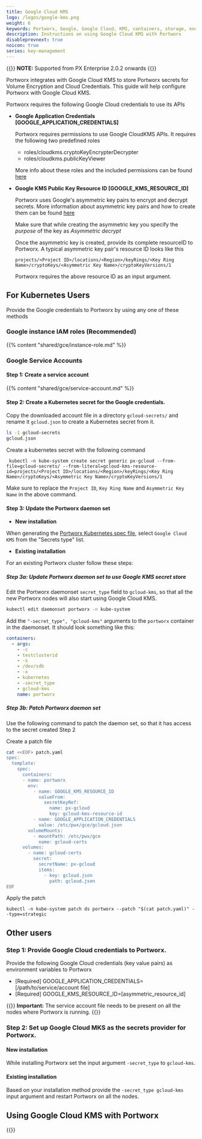 ```yaml
---
title: Google Cloud KMS
logo: /logos/google-kms.png
weight: 6
keywords: Portworx, Google, Google Cloud, KMS, containers, storage, encryption
description: Instructions on using Google Cloud KMS with Portworx
disableprevnext: true
noicon: true
series: key-management
---
```



{{<info>}}
**NOTE:** Supported from PX Enterprise 2.0.2 onwards
{{</info>}}

Portworx integrates with Google Cloud KMS to store  Portworx secrets for Volume Encryption and Cloud Credentials. This guide will help configure Portworx with Google Cloud KMS.

Portworx requires the following Google Cloud credentials to use its APIs

- **Google Application Credentials [GOOGLE_APPLICATION_CREDENTIALS]**

    Portworx requires permissions to use Google CloudKMS APIs. It requires the following two predefined roles
    - roles/cloudkms.cryptoKeyEncrypterDecrypter
    - roles/cloudkms.publicKeyViewer

    More info about these roles and the included permissions can be found [here](https://cloud.google.com/kms/docs/reference/permissions-and-roles#predefined_roles)

- **Google KMS Public Key Resource ID [GOOGLE_KMS_RESOURCE_ID]**

    Portworx uses Google's asymmetric key pairs to encrypt and decrypt secrets. More information about asymmetric key pairs and how to create them can be found [here](https://cloud.google.com/kms/docs/creating-asymmetric-keys)

    Make sure that while creating the asymmetric key you specify the *purpose* of the key as *Asymmetric decrypt*

    Once the asymmetric key is created, provide its complete resourceID to Portworx. A typical asymmetric key pair's resource ID looks like this
    ```
    projects/<Project ID>/locations/<Region>/keyRings/<Key Ring Name>/cryptoKeys/<Asymmetric Key Name>/cryptoKeyVersions/1
    ```
    Portworx requires the above resource ID as an input argument.

## For Kubernetes Users

Provide the Google credentials to Portworx by using any one of these methods

### Google instance IAM roles (Recommended)

{{% content "shared/gce/instance-role.md" %}}

### Google Service Accounts

#### Step 1: Create a service account

{{% content "shared/gce/service-account.md" %}}

#### Step 2: Create a Kubernetes secret for the Google credentials.

Copy the downloaded account file in a directory `gcloud-secrets/` and rename it `gcloud.json` to create a Kubernetes secret from it.

```bash
ls -1 gcloud-secrets
gcloud.json
```

Create a kubernetes secret with the following command

```
 kubectl -n kube-system create secret generic px-gcloud --from-file=gcloud-secrets/ --from-literal=gcloud-kms-resource-id=projects/<Project ID>/locations/<Region>/keyRings/<Key Ring Name>/cryptoKeys/<Asymmetric Key Name>/cryptoKeyVersions/1
```

Make sure to replace the `Project ID`, `Key Ring Name` and `Asymmetric Key Name` in the above command.

#### Step 3: Update the Portworx daemon set

- **New installation**

When generating the [Portworx Kubernetes spec file](https://install.portworx.com/2.1), select `Google Cloud KMS` from the "Secrets type" list.

- **Existing installation**

For an existing Portworx cluster follow these steps:

##### Step 3a: Update Portworx daemon set to use Google KMS secret store

Edit the Portworx daemonset `secret_type` field to `gcloud-kms`, so that all the new Portworx nodes will also start using Google Cloud KMS.

```bash
kubectl edit daemonset portworx -n kube-system
```

Add the `"-secret_type", "gcloud-kms"` arguments to the `portworx` container in the daemonset. It should look something like this:
```yaml
containers:
  - args:
    - -c
    - testclusterid
    - -s
    - /dev/sdb
    - -x
    - kubernetes
    - -secret_type
    - gcloud-kms
    name: portworx
```

##### Step 3b: Patch Portworx daemon set

Use the following command to patch the daemon set, so that it has access to the secret created Step 2

Create a patch file

```bash
cat <<EOF> patch.yaml
spec:
  template:
    spec:
      containers:
      - name: portworx
        env:
          - name: GOOGLE_KMS_RESOURCE_ID
            valueFrom:
              secretKeyRef:
                name: px-gcloud
                key: gcloud-kms-resource-id
          - name: GOOGLE_APPLICATION_CREDENTIALS
            value: /etc/pwx/gce/gcloud.json
        volumeMounts:
          - mountPath: /etc/pwx/gce
            name: gcloud-certs
      volumes:
        - name: gcloud-certs
          secret:
            secretName: px-gcloud
            items:
              - key: gcloud.json
                path: gcloud.json
EOF
```

Apply the patch

```
kubectl -n kube-system patch ds portworx --patch "$(cat patch.yaml)" --type=strategic
```
## Other users

### Step 1: Provide Google Cloud credentials to Portworx.

Provide the following Google Cloud credentials (key value pairs) as environment variables to Portworx

- [Required] GOOGLE_APPLICATION_CREDENTIALS=[/path/to/service/account file]
- [Required] GOOGLE_KMS_RESOURCE_ID=[asymmetric_resource_id]

{{<info>}}
**Important:**
The service account file needs to be present on all the nodes where Portworx is running.
{{</info>}}

### Step 2: Set up Google Cloud MKS as the secrets provider for Portworx.

#### New installation

While installing Portworx set the input argument `-secret_type` to `gcloud-kms`.

#### Existing installation

Based on your installation method provide the `-secret_type gcloud-kms` input argument and restart Portworx on all the nodes.

## Using Google Cloud KMS with Portworx

{{<homelist series="gcloud-secret-uses">}}
